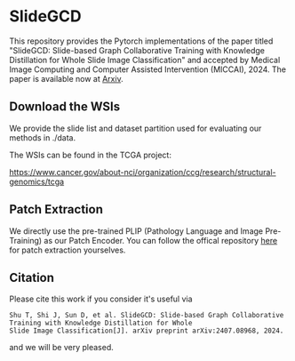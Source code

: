 # SlideGCD

This repository provides the Pytorch implementations of the paper titled "SlideGCD: Slide-based Graph Collaborative 
Training with Knowledge Distillation for Whole Slide Image Classification" and accepted by Medical Image Computing 
and Computer Assisted Intervention (MICCAI), 2024. The paper is available now at [Arxiv](https://arxiv.org/abs/2407.08968).

## Download the WSIs

We provide the slide list and dataset partition used for evaluating our methods in ./data.

The WSIs can be found in the TCGA project:

https://www.cancer.gov/about-nci/organization/ccg/research/structural-genomics/tcga

## Patch Extraction

We directly use the pre-trained PLIP (Pathology Language and Image Pre-Training) 
as our Patch Encoder. You can follow the offical repository [here](https://github.com/PathologyFoundation/plip) 
for patch extraction yourselves.

## Citation

Please cite this work if you consider it's useful via
```
Shu T, Shi J, Sun D, et al. SlideGCD: Slide-based Graph Collaborative Training with Knowledge Distillation for Whole 
Slide Image Classification[J]. arXiv preprint arXiv:2407.08968, 2024.
```
and we will be very pleased.
